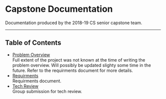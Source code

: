 # Capstone Documentation
Documentation produced by the 2018-19 CS senior capstone team.
___
## Table of Contents
* [Problem Overview](pdfs/FA18ProblemStatement.pdf)  
  Full extent of the project was not known at the time of writing the problem overview. 
  Will possibly be updated slighty some time in the future. Refer to the requirments document for more details.
* [Requirments]()  
  Requirments document.
* [Tech Review]()  
  Group submission for tech review.
